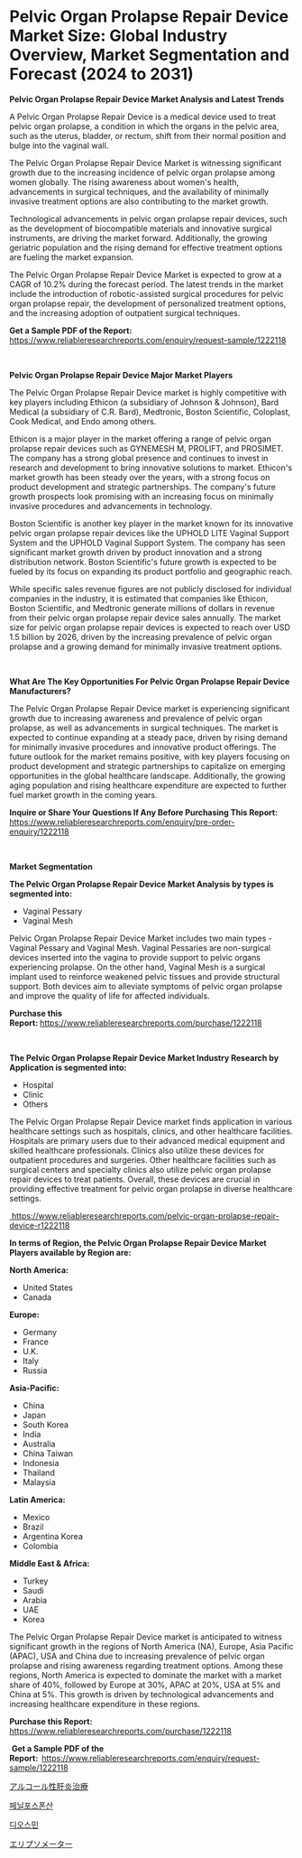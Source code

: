 <p><h1>Pelvic Organ Prolapse Repair Device Market Size: Global Industry Overview, Market Segmentation and Forecast (2024 to 2031)</h1></p><p><strong>Pelvic Organ Prolapse Repair Device Market Analysis and Latest Trends</strong></p>
<p><p>A Pelvic Organ Prolapse Repair Device is a medical device used to treat pelvic organ prolapse, a condition in which the organs in the pelvic area, such as the uterus, bladder, or rectum, shift from their normal position and bulge into the vaginal wall.</p><p>The Pelvic Organ Prolapse Repair Device Market is witnessing significant growth due to the increasing incidence of pelvic organ prolapse among women globally. The rising awareness about women's health, advancements in surgical techniques, and the availability of minimally invasive treatment options are also contributing to the market growth.</p><p>Technological advancements in pelvic organ prolapse repair devices, such as the development of biocompatible materials and innovative surgical instruments, are driving the market forward. Additionally, the growing geriatric population and the rising demand for effective treatment options are fueling the market expansion.</p><p>The Pelvic Organ Prolapse Repair Device Market is expected to grow at a CAGR of 10.2% during the forecast period. The latest trends in the market include the introduction of robotic-assisted surgical procedures for pelvic organ prolapse repair, the development of personalized treatment options, and the increasing adoption of outpatient surgical techniques.</p></p>
<p><strong>Get a Sample PDF of the Report:&nbsp;</strong> <a href="https://www.reliableresearchreports.com/enquiry/request-sample/1222118">https://www.reliableresearchreports.com/enquiry/request-sample/1222118</a></p>
<p>&nbsp;</p>
<p><strong>Pelvic Organ Prolapse Repair Device Major Market Players</strong></p>
<p><p>The Pelvic Organ Prolapse Repair Device market is highly competitive with key players including Ethicon (a subsidiary of Johnson & Johnson), Bard Medical (a subsidiary of C.R. Bard), Medtronic, Boston Scientific, Coloplast, Cook Medical, and Endo among others.</p><p>Ethicon is a major player in the market offering a range of pelvic organ prolapse repair devices such as GYNEMESH M, PROLIFT, and PROSIMET. The company has a strong global presence and continues to invest in research and development to bring innovative solutions to market. Ethicon's market growth has been steady over the years, with a strong focus on product development and strategic partnerships. The company's future growth prospects look promising with an increasing focus on minimally invasive procedures and advancements in technology.</p><p>Boston Scientific is another key player in the market known for its innovative pelvic organ prolapse repair devices like the UPHOLD LITE Vaginal Support System and the UPHOLD Vaginal Support System. The company has seen significant market growth driven by product innovation and a strong distribution network. Boston Scientific's future growth is expected to be fueled by its focus on expanding its product portfolio and geographic reach.</p><p>While specific sales revenue figures are not publicly disclosed for individual companies in the industry, it is estimated that companies like Ethicon, Boston Scientific, and Medtronic generate millions of dollars in revenue from their pelvic organ prolapse repair device sales annually. The market size for pelvic organ prolapse repair devices is expected to reach over USD 1.5 billion by 2026, driven by the increasing prevalence of pelvic organ prolapse and a growing demand for minimally invasive treatment options.</p></p>
<p>&nbsp;</p>
<p><strong>What Are The Key Opportunities For Pelvic Organ Prolapse Repair Device Manufacturers?</strong></p>
<p><p>The Pelvic Organ Prolapse Repair Device market is experiencing significant growth due to increasing awareness and prevalence of pelvic organ prolapse, as well as advancements in surgical techniques. The market is expected to continue expanding at a steady pace, driven by rising demand for minimally invasive procedures and innovative product offerings. The future outlook for the market remains positive, with key players focusing on product development and strategic partnerships to capitalize on emerging opportunities in the global healthcare landscape. Additionally, the growing aging population and rising healthcare expenditure are expected to further fuel market growth in the coming years.</p></p>
<p><strong>Inquire or Share Your Questions If Any Before Purchasing This Report:</strong> <a href="https://www.reliableresearchreports.com/enquiry/pre-order-enquiry/1222118">https://www.reliableresearchreports.com/enquiry/pre-order-enquiry/1222118</a></p>
<p>&nbsp;</p>
<p><strong>Market Segmentation</strong></p>
<p><strong>The Pelvic Organ Prolapse Repair Device Market Analysis by types is segmented into:</strong></p>
<p><ul><li>Vaginal Pessary</li><li>Vaginal Mesh</li></ul></p>
<p><p>Pelvic Organ Prolapse Repair Device Market includes two main types - Vaginal Pessary and Vaginal Mesh. Vaginal Pessaries are non-surgical devices inserted into the vagina to provide support to pelvic organs experiencing prolapse. On the other hand, Vaginal Mesh is a surgical implant used to reinforce weakened pelvic tissues and provide structural support. Both devices aim to alleviate symptoms of pelvic organ prolapse and improve the quality of life for affected individuals.</p></p>
<p><strong>Purchase this Report:&nbsp;</strong><a href="https://www.reliableresearchreports.com/purchase/1222118">https://www.reliableresearchreports.com/purchase/1222118</a></p>
<p>&nbsp;</p>
<p><strong>The Pelvic Organ Prolapse Repair Device Market Industry Research by Application is segmented into:</strong></p>
<p><ul><li>Hospital</li><li>Clinic</li><li>Others</li></ul></p>
<p><p>The Pelvic Organ Prolapse Repair Device market finds application in various healthcare settings such as hospitals, clinics, and other healthcare facilities. Hospitals are primary users due to their advanced medical equipment and skilled healthcare professionals. Clinics also utilize these devices for outpatient procedures and surgeries. Other healthcare facilities such as surgical centers and specialty clinics also utilize pelvic organ prolapse repair devices to treat patients. Overall, these devices are crucial in providing effective treatment for pelvic organ prolapse in diverse healthcare settings.</p></p>
<p><a href="https://www.reliableresearchreports.com/pelvic-organ-prolapse-repair-device-r1222118">&nbsp;https://www.reliableresearchreports.com/pelvic-organ-prolapse-repair-device-r1222118</a></p>
<p><strong>In terms of Region, the Pelvic Organ Prolapse Repair Device Market Players available by Region are:</strong></p>
<p>
    <p> <strong> North America: </strong>
        <ul>
            <li>United States</li>
            <li>Canada</li>
        </ul>
        </p> 
    <p> <strong> Europe: </strong>
        <ul>
            <li>Germany</li>
            <li>France</li>
            <li>U.K.</li>
            <li>Italy</li>
            <li>Russia</li>
        </ul>
        </p> 
    <p> <strong> Asia-Pacific: </strong>
        <ul>
            <li>China</li>
            <li>Japan</li>
            <li>South Korea</li>
            <li>India</li>
            <li>Australia</li>
            <li>China Taiwan</li>
            <li>Indonesia</li>
            <li>Thailand</li>
            <li>Malaysia</li>
        </ul>
        </p> 
    <p> <strong> Latin America: </strong>
        <ul>
            <li>Mexico</li>
            <li>Brazil</li>
            <li>Argentina Korea</li>
            <li>Colombia</li>
        </ul>
        </p> 
    <p> <strong> Middle East & Africa: </strong>
        <ul>
            <li>Turkey</li>
            <li>Saudi</li>
            <li>Arabia</li>
            <li>UAE</li>
            <li>Korea</li>
        </ul>
    </p>
    </p>
<p><p>The Pelvic Organ Prolapse Repair Device market is anticipated to witness significant growth in the regions of North America (NA), Europe, Asia Pacific (APAC), USA and China due to increasing prevalence of pelvic organ prolapse and rising awareness regarding treatment options. Among these regions, North America is expected to dominate the market with a market share of 40%, followed by Europe at 30%, APAC at 20%, USA at 5% and China at 5%. This growth is driven by technological advancements and increasing healthcare expenditure in these regions.</p></p>
<p><strong>Purchase this Report: </strong><a href="https://www.reliableresearchreports.com/purchase/1222118">https://www.reliableresearchreports.com/purchase/1222118</a></p>
<p>&nbsp;<strong>Get a Sample PDF of the Report:&nbsp;&nbsp;</strong><a href="https://www.reliableresearchreports.com/enquiry/request-sample/1222118">https://www.reliableresearchreports.com/enquiry/request-sample/1222118</a></p>
<p><strong></strong></p>
<p><p><a href="https://medium.com/@dominicalsop1/%E3%82%A2%E3%83%AB%E3%82%B3%E3%83%BC%E3%83%AB%E6%80%A7%E8%82%9D%E7%82%8E%E6%B2%BB%E7%99%82%E5%B8%82%E5%A0%B4%E3%81%AE%E3%83%A1%E3%83%88%E3%83%AA%E3%82%AF%E3%82%B9%E3%82%92%E8%A7%A3%E8%AA%AD%E3%81%99%E3%82%8B-%E5%B8%82%E5%A0%B4%E3%82%B7%E3%82%A7%E3%82%A2-%E3%83%88%E3%83%AC%E3%83%B3%E3%83%89-%E6%88%90%E9%95%B7%E3%83%91%E3%82%BF%E3%83%BC%E3%83%B3-064f3befc7a4">アルコール性肝炎治療</a></p><p><a href="https://medium.com/@raymondietrich7892023/%ED%8E%98%EB%8B%90%ED%8F%AC%EC%8A%A4%ED%8F%AC%EB%8B%89-%EC%82%B0-%EC%8B%9C%EC%9E%A5%EC%9D%80-%EC%8B%9C%EC%9E%A5-%EC%A0%90%EC%9C%A0%EC%9C%A8-%ED%81%AC%EA%B8%B0-%EB%B0%8F-2031%EB%85%84%EA%B9%8C%EC%A7%80-%EC%98%88%EC%83%81%EB%90%9C-%EC%98%88%EC%B8%A1%EC%97%90-%EC%B4%88%EC%A0%90%EC%9D%84-%EB%A7%9E%EC%B6%A5%EB%8B%88%EB%8B%A4-82e449096e24">페닐포스폰산</a></p><p><a href="https://medium.com/@ralphyjames/%EB%94%94%EC%98%A4%EC%8A%A4%EB%AF%BC-%EC%8B%9C%EC%9E%A5-%EC%A0%84%EB%A7%9D-%EC%82%B0%EC%97%85-%EA%B0%9C%EC%9A%94-%EB%B0%8F-%EC%98%88%EC%B8%A1-2024%EB%85%84%EB%B6%80%ED%84%B0-2031%EB%85%84%EA%B9%8C%EC%A7%80-7386b5940552">디오스민</a></p><p><a href="https://medium.com/@amehdzmay/%E3%82%A8%E3%83%AA%E3%83%97%E3%82%BD%E3%83%A1%E3%83%BC%E3%82%BF%E5%B8%82%E5%A0%B4%E3%81%AF%E5%B8%82%E5%A0%B4%E3%82%B7%E3%82%A7%E3%82%A2-%E5%B8%82%E5%A0%B4%E3%83%88%E3%83%AC%E3%83%B3%E3%83%89-%E5%B8%82%E5%A0%B4%E6%88%90%E9%95%B7%E3%81%AB%E9%96%A2%E3%81%99%E3%82%8B%E6%83%85%E5%A0%B1%E3%82%92%E6%8F%90%E4%BE%9B%E3%81%97%E3%81%BE%E3%81%99-09ffaac7af3f">エリプソメーター</a></p></p>